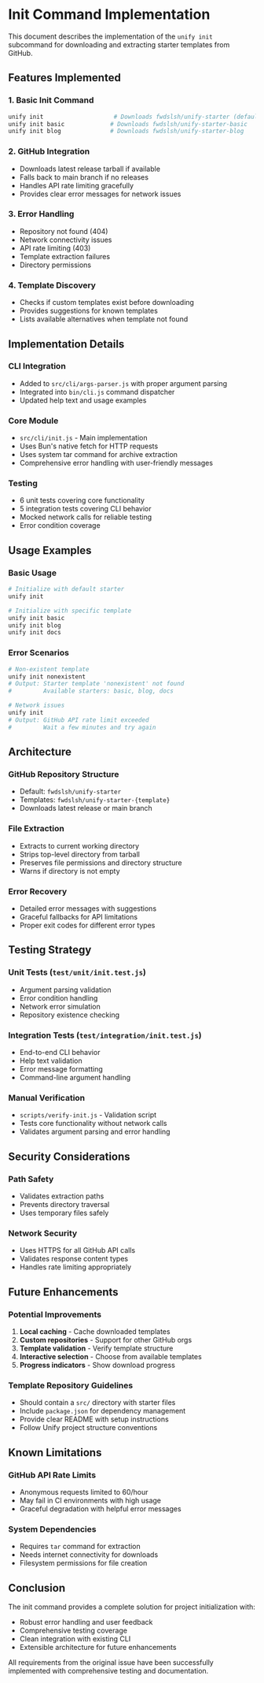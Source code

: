 # Init Command Implementation

This document describes the implementation of the `unify init` subcommand for downloading and extracting starter templates from GitHub.

## Features Implemented

### 1. Basic Init Command
```bash
unify init                    # Downloads fwdslsh/unify-starter (default)
unify init basic             # Downloads fwdslsh/unify-starter-basic  
unify init blog              # Downloads fwdslsh/unify-starter-blog
```

### 2. GitHub Integration
- Downloads latest release tarball if available
- Falls back to main branch if no releases
- Handles API rate limiting gracefully
- Provides clear error messages for network issues

### 3. Error Handling
- Repository not found (404)
- Network connectivity issues
- API rate limiting (403)
- Template extraction failures
- Directory permissions

### 4. Template Discovery
- Checks if custom templates exist before downloading
- Provides suggestions for known templates
- Lists available alternatives when template not found

## Implementation Details

### CLI Integration
- Added to `src/cli/args-parser.js` with proper argument parsing
- Integrated into `bin/cli.js` command dispatcher
- Updated help text and usage examples

### Core Module
- `src/cli/init.js` - Main implementation
- Uses Bun's native fetch for HTTP requests
- Uses system tar command for archive extraction
- Comprehensive error handling with user-friendly messages

### Testing
- 6 unit tests covering core functionality
- 5 integration tests covering CLI behavior
- Mocked network calls for reliable testing
- Error condition coverage

## Usage Examples

### Basic Usage
```bash
# Initialize with default starter
unify init

# Initialize with specific template
unify init basic
unify init blog
unify init docs
```

### Error Scenarios
```bash
# Non-existent template
unify init nonexistent
# Output: Starter template 'nonexistent' not found
#         Available starters: basic, blog, docs

# Network issues
unify init
# Output: GitHub API rate limit exceeded
#         Wait a few minutes and try again
```

## Architecture

### GitHub Repository Structure
- Default: `fwdslsh/unify-starter`
- Templates: `fwdslsh/unify-starter-{template}`
- Downloads latest release or main branch

### File Extraction
- Extracts to current working directory
- Strips top-level directory from tarball
- Preserves file permissions and directory structure
- Warns if directory is not empty

### Error Recovery
- Detailed error messages with suggestions
- Graceful fallbacks for API limitations
- Proper exit codes for different error types

## Testing Strategy

### Unit Tests (`test/unit/init.test.js`)
- Argument parsing validation
- Error condition handling
- Network error simulation
- Repository existence checking

### Integration Tests (`test/integration/init.test.js`)
- End-to-end CLI behavior
- Help text validation
- Error message formatting
- Command-line argument handling

### Manual Verification
- `scripts/verify-init.js` - Validation script
- Tests core functionality without network calls
- Validates argument parsing and error handling

## Security Considerations

### Path Safety
- Validates extraction paths
- Prevents directory traversal
- Uses temporary files safely

### Network Security
- Uses HTTPS for all GitHub API calls
- Validates response content types
- Handles rate limiting appropriately

## Future Enhancements

### Potential Improvements
1. **Local caching** - Cache downloaded templates
2. **Custom repositories** - Support for other GitHub orgs
3. **Template validation** - Verify template structure
4. **Interactive selection** - Choose from available templates
5. **Progress indicators** - Show download progress

### Template Repository Guidelines
- Should contain a `src/` directory with starter files
- Include `package.json` for dependency management
- Provide clear README with setup instructions
- Follow Unify project structure conventions

## Known Limitations

### GitHub API Rate Limits
- Anonymous requests limited to 60/hour
- May fail in CI environments with high usage
- Graceful degradation with helpful error messages

### System Dependencies
- Requires `tar` command for extraction
- Needs internet connectivity for downloads
- Filesystem permissions for file creation

## Conclusion

The init command provides a complete solution for project initialization with:
- Robust error handling and user feedback
- Comprehensive testing coverage
- Clean integration with existing CLI
- Extensible architecture for future enhancements

All requirements from the original issue have been successfully implemented with comprehensive testing and documentation.